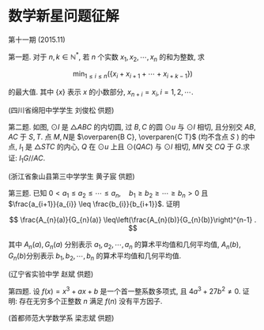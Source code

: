 # 数学新星问题征解 

第十一期 (2015.11)

第一题. 对于 $n, k \in \mathbb{N}^{*}$, 若 $n$ 个实数 $x_{1}, x_{2}, \cdots, x_{n}$ 的和为整数, 求

$$
\min _{1 \leq i \leq n}\left(\left\{x_{i}+x_{i+1}+\cdots+x_{i+k-1}\right\}\right)
$$

的最大值. 其中 $\{x\}$ 表示 $x$ 的小数部分, $x_{n+i}=x_{i}, i=1,2, \cdots$.

(四川省绵阳中学学生 刘俊松 供题)

第二题. 如图, $\odot I$ 是 $\triangle A B C$ 的内切圆, 过 $B, C$ 的圆 $\odot u$ 与 $\odot I$ 相切, 且分别交 $A B, A C$ 于 $S, T$. 点 $M, N$是 $\overparen{B C}, \overparen{C T}$ (均不含点 $S$ ) 的中点, $I_{1}$ 是 $\triangle S T C$ 的内心, $Q$ 在 $\odot u$ 上且 $\odot(Q A C)$ 与 $\odot I$ 相切, $M N$ 交 $C Q$ 于 $G$.求证: $I_{1} G / / A C$.

(浙江省象山县第三中学学生 黄子宸 供题)



第三题. 已知 $0<a_{1} \leq a_{2} \leq \cdots \leq a_{n}, \quad b_{1} \geq b_{2} \geq \cdots \geq b_{n}>0$ 且 $\frac{a_{i+1}}{a_{i}} \leq \frac{b_{i}}{b_{i+1}}$. 证明

$$
\frac{A_{n}(a)}{G_{n}(a)} \leq\left(\frac{A_{n}(b)}{G_{n}(b)}\right)^{n-1} .
$$

其中 $A_{n}(a), G_{n}(a)$ 分别表示 $a_{1}, a_{2}, \cdots, a_{n}$ 的算术平均值和几何平均值, $A_{n}(b), G_{n}(b)$分别表示 $b_{1}, b_{2}, \cdots, b_{n}$ 的算术平均值和几何平均值.

(辽宁省实验中学 赵斌 供题)

第四题. 设 $f(x)=x^{3}+a x+b$ 是一个首一整系数多项式, 且 $4 a^{3}+27 b^{2} \neq 0$. 证明: 存在无穷多个正整数 $n$ 满足 $f(n)$ 没有平方因子.

(首都师范大学数学系 梁志斌 供题)

